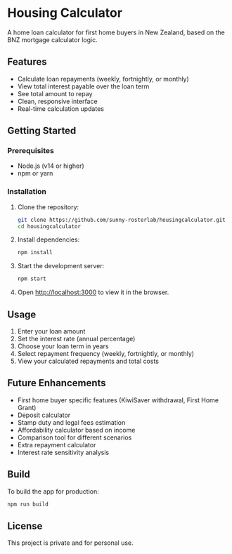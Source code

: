 # Housing Calculator

A home loan calculator for first home buyers in New Zealand, based on the BNZ mortgage calculator logic.

## Features

- Calculate loan repayments (weekly, fortnightly, or monthly)
- View total interest payable over the loan term
- See total amount to repay
- Clean, responsive interface
- Real-time calculation updates

## Getting Started

### Prerequisites

- Node.js (v14 or higher)
- npm or yarn

### Installation

1. Clone the repository:
   ```bash
   git clone https://github.com/sunny-rosterlab/housingcalculator.git
   cd housingcalculator
   ```

2. Install dependencies:
   ```bash
   npm install
   ```

3. Start the development server:
   ```bash
   npm start
   ```

4. Open [http://localhost:3000](http://localhost:3000) to view it in the browser.

## Usage

1. Enter your loan amount
2. Set the interest rate (annual percentage)
3. Choose your loan term in years
4. Select repayment frequency (weekly, fortnightly, or monthly)
5. View your calculated repayments and total costs

## Future Enhancements

- First home buyer specific features (KiwiSaver withdrawal, First Home Grant)
- Deposit calculator
- Stamp duty and legal fees estimation
- Affordability calculator based on income
- Comparison tool for different scenarios
- Extra repayment calculator
- Interest rate sensitivity analysis

## Build

To build the app for production:

```bash
npm run build
```

## License

This project is private and for personal use.